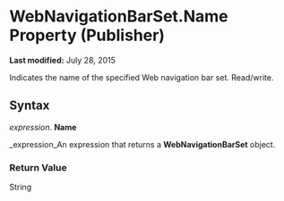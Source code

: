 
# WebNavigationBarSet.Name Property (Publisher)

 **Last modified:** July 28, 2015

Indicates the name of the specified Web navigation bar set. Read/write.

## Syntax

 _expression_. **Name**

 _expression_An expression that returns a  **WebNavigationBarSet** object.


### Return Value

String

